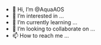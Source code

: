 - 👋 Hi, I’m @AquaAOS
- 👀 I’m interested in ...
- 🌱 I’m currently learning ...
- 💞️ I’m looking to collaborate on ...
- 📫 How to reach me ...

<!---
AquaAOS/AquaAOS is a ✨ special ✨ repository because its `README.md` (this file) appears on your GitHub profile.
You can click the Preview link to take a look at your changes. Yes.
--->
